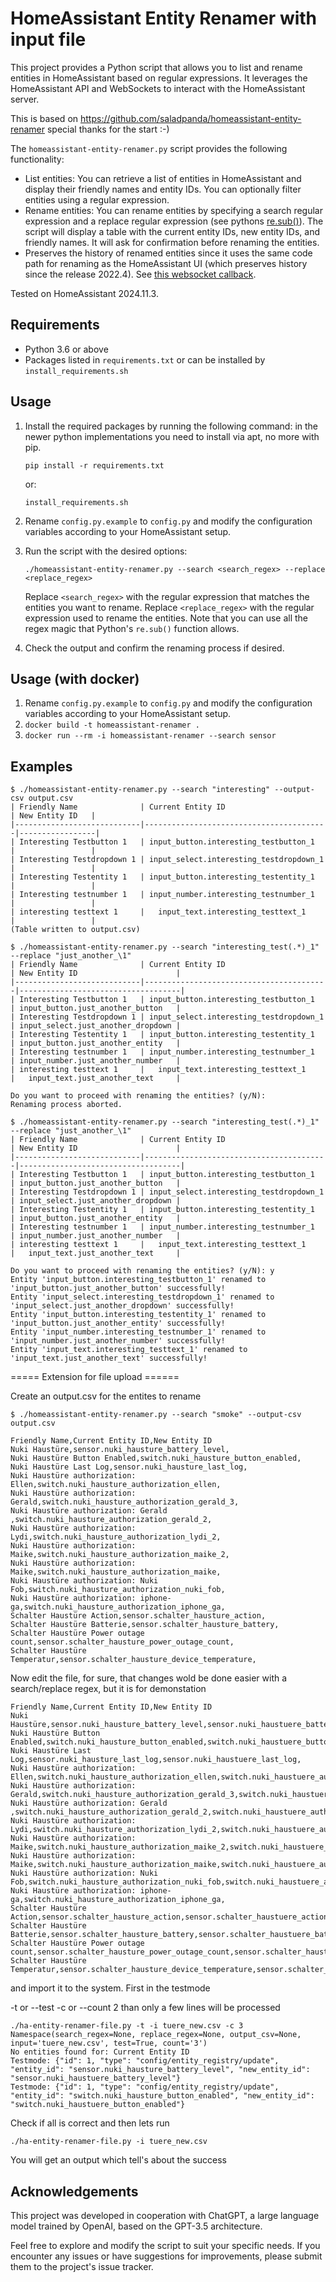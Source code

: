 # HomeAssistant Entity Renamer with input file

This project provides a Python script that allows you to list and rename entities in HomeAssistant based on regular expressions. It leverages the HomeAssistant API and WebSockets to interact with the HomeAssistant server.

This is based on 
https://github.com/saladpanda/homeassistant-entity-renamer
special thanks for the start :-)

The `homeassistant-entity-renamer.py` script provides the following functionality:

- List entities: You can retrieve a list of entities in HomeAssistant and display their friendly names and entity IDs. You can optionally filter entities using a regular expression.
- Rename entities: You can rename entities by specifying a search regular expression and a replace regular expression (see pythons [re.sub()](https://docs.python.org/3/library/re.html#re.sub)). The script will display a table with the current entity IDs, new entity IDs, and friendly names. It will ask for confirmation before renaming the entities.
- Preserves the history of renamed entities since it uses the same code path for renaming as the HomeAssistant UI (which preserves history since the release 2022.4). See [this websocket callback](https://github.com/home-assistant/core/blob/2023.7.2/homeassistant/components/config/entity_registry.py#L147).


Tested on HomeAssistant 2024.11.3.

## Requirements

- Python 3.6 or above
- Packages listed in `requirements.txt` or can be installed by `install_requirements.sh`

## Usage

1. Install the required packages by running the following command:
   in the newer python implementations you need to install via apt, no more with pip.
   ```
   pip install -r requirements.txt
   ```
   or:
   ````
   install_requirements.sh
   ````


2. Rename `config.py.example` to `config.py` and modify the configuration variables according to your HomeAssistant setup.

3. Run the script with the desired options:

   ```
   ./homeassistant-entity-renamer.py --search <search_regex> --replace <replace_regex>
   ```

   Replace `<search_regex>` with the regular expression that matches the entities you want to rename. Replace `<replace_regex>` with the regular expression used to rename the entities. Note that you can use all the regex magic that Python's `re.sub()` function allows.

4. Check the output and confirm the renaming process if desired.

## Usage (with docker)

1. Rename `config.py.example` to `config.py` and modify the configuration variables according to your HomeAssistant setup.
2. `docker build -t homeassistant-renamer .`
3. `docker run --rm -i homeassistant-renamer --search sensor`

## Examples

```
$ ./homeassistant-entity-renamer.py --search "interesting" --output-csv output.csv
| Friendly Name              | Current Entity ID                       | New Entity ID   |
|----------------------------|-----------------------------------------|-----------------|
| Interesting Testbutton 1   | input_button.interesting_testbutton_1   |                 |
| Interesting Testdropdown 1 | input_select.interesting_testdropdown_1 |                 |
| Interesting Testentity 1   | input_button.interesting_testentity_1   |                 |
| Interesting testnumber 1   | input_number.interesting_testnumber_1   |                 |
| interesting testtext 1     |   input_text.interesting_testtext_1     |                 |
(Table written to output.csv)
```
```
$ ./homeassistant-entity-renamer.py --search "interesting_test(.*)_1" --replace "just_another_\1"
| Friendly Name              | Current Entity ID                       | New Entity ID                      |
|----------------------------|-----------------------------------------|------------------------------------|
| Interesting Testbutton 1   | input_button.interesting_testbutton_1   | input_button.just_another_button   |
| Interesting Testdropdown 1 | input_select.interesting_testdropdown_1 | input_select.just_another_dropdown |
| Interesting Testentity 1   | input_button.interesting_testentity_1   | input_button.just_another_entity   |
| Interesting testnumber 1   | input_number.interesting_testnumber_1   | input_number.just_another_number   |
| interesting testtext 1     |   input_text.interesting_testtext_1     |   input_text.just_another_text     |

Do you want to proceed with renaming the entities? (y/N): 
Renaming process aborted.
```
```
$ ./homeassistant-entity-renamer.py --search "interesting_test(.*)_1" --replace "just_another_\1"
| Friendly Name              | Current Entity ID                       | New Entity ID                      |
|----------------------------|-----------------------------------------|------------------------------------|
| Interesting Testbutton 1   | input_button.interesting_testbutton_1   | input_button.just_another_button   |
| Interesting Testdropdown 1 | input_select.interesting_testdropdown_1 | input_select.just_another_dropdown |
| Interesting Testentity 1   | input_button.interesting_testentity_1   | input_button.just_another_entity   |
| Interesting testnumber 1   | input_number.interesting_testnumber_1   | input_number.just_another_number   |
| interesting testtext 1     |   input_text.interesting_testtext_1     |   input_text.just_another_text     |

Do you want to proceed with renaming the entities? (y/N): y
Entity 'input_button.interesting_testbutton_1' renamed to 'input_button.just_another_button' successfully!
Entity 'input_select.interesting_testdropdown_1' renamed to 'input_select.just_another_dropdown' successfully!
Entity 'input_button.interesting_testentity_1' renamed to 'input_button.just_another_entity' successfully!
Entity 'input_number.interesting_testnumber_1' renamed to 'input_number.just_another_number' successfully!
Entity 'input_text.interesting_testtext_1' renamed to 'input_text.just_another_text' successfully!

```
===== Extension for file upload ======

Create an output.csv for the entites to rename

```
$ ./homeassistant-entity-renamer.py --search "smoke" --output-csv output.csv

Friendly Name,Current Entity ID,New Entity ID
Nuki Haustüre,sensor.nuki_hausture_battery_level,
Nuki Haustüre Button Enabled,switch.nuki_hausture_button_enabled,
Nuki Haustüre Last Log,sensor.nuki_hausture_last_log,
Nuki Haustüre authorization: Ellen,switch.nuki_hausture_authorization_ellen,
Nuki Haustüre authorization: Gerald,switch.nuki_hausture_authorization_gerald_3,
Nuki Haustüre authorization: Gerald ,switch.nuki_hausture_authorization_gerald_2,
Nuki Haustüre authorization: Lydi,switch.nuki_hausture_authorization_lydi_2,
Nuki Haustüre authorization: Maike,switch.nuki_hausture_authorization_maike_2,
Nuki Haustüre authorization: Maike,switch.nuki_hausture_authorization_maike,
Nuki Haustüre authorization: Nuki Fob,switch.nuki_hausture_authorization_nuki_fob,
Nuki Haustüre authorization: iphone-ga,switch.nuki_hausture_authorization_iphone_ga,
Schalter Haustüre Action,sensor.schalter_hausture_action,
Schalter Haustüre Batterie,sensor.schalter_hausture_battery,
Schalter Haustüre Power outage count,sensor.schalter_hausture_power_outage_count,
Schalter Haustüre Temperatur,sensor.schalter_hausture_device_temperature,

```

Now edit the file, for sure, that changes wold be done easier with a search/replace regex, but it is for demonstation

```
Friendly Name,Current Entity ID,New Entity ID
Nuki Haustüre,sensor.nuki_hausture_battery_level,sensor.nuki_haustuere_battery_level,
Nuki Haustüre Button Enabled,switch.nuki_hausture_button_enabled,switch.nuki_haustuere_button_enabled
Nuki Haustüre Last Log,sensor.nuki_hausture_last_log,sensor.nuki_haustuere_last_log,
Nuki Haustüre authorization: Ellen,switch.nuki_hausture_authorization_ellen,switch.nuki_haustuere_authorization_ellen
Nuki Haustüre authorization: Gerald,switch.nuki_hausture_authorization_gerald_3,switch.nuki_haustuere_authorization_gerald,
Nuki Haustüre authorization: Gerald ,switch.nuki_hausture_authorization_gerald_2,switch.nuki_haustuere_authorization_gerald,
Nuki Haustüre authorization: Lydi,switch.nuki_hausture_authorization_lydi_2,switch.nuki_haustuere_authorization_lydi
Nuki Haustüre authorization: Maike,switch.nuki_hausture_authorization_maike_2,switch.nuki_haustuere_authorization_maike
Nuki Haustüre authorization: Maike,switch.nuki_hausture_authorization_maike,switch.nuki_haustuere_authorization_maike,
Nuki Haustüre authorization: Nuki Fob,switch.nuki_hausture_authorization_nuki_fob,switch.nuki_haustuere_authorization_nuki_fob,
Nuki Haustüre authorization: iphone-ga,switch.nuki_hausture_authorization_iphone_ga,
Schalter Haustüre Action,sensor.schalter_hausture_action,sensor.schalter_haustuere_action,
Schalter Haustüre Batterie,sensor.schalter_hausture_battery,sensor.schalter_haustuere_battery,
Schalter Haustüre Power outage count,sensor.schalter_hausture_power_outage_count,sensor.schalter_haustuere_power_outage_count,
Schalter Haustüre Temperatur,sensor.schalter_hausture_device_temperature,sensor.schalter_haustuere_device_temperature,
```

and import it to the system. First in the testmode

-t or --test
-c or --count 2 than only a few lines will be processed

```
./ha-entity-renamer-file.py -t -i tuere_new.csv -c 3
Namespace(search_regex=None, replace_regex=None, output_csv=None, input='tuere_new.csv', test=True, count='3')
No entities found for: Current Entity ID
Testmode: {"id": 1, "type": "config/entity_registry/update", "entity_id": "sensor.nuki_hausture_battery_level", "new_entity_id": "sensor.nuki_haustuere_battery_level"}
Testmode: {"id": 1, "type": "config/entity_registry/update", "entity_id": "switch.nuki_hausture_button_enabled", "new_entity_id": "switch.nuki_haustuere_button_enabled"}
```

Check if all is correct and then lets run

```
./ha-entity-renamer-file.py -i tuere_new.csv
```

You will get an output which tell's about the success


## Acknowledgements

This project was developed in cooperation with ChatGPT, a large language model trained by OpenAI, based on the GPT-3.5 architecture.

Feel free to explore and modify the script to suit your specific needs. If you encounter any issues or have suggestions for improvements, please submit them to the project's issue tracker.